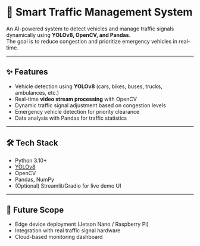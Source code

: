 # 🚦 Smart Traffic Management System

An AI-powered system to detect vehicles and manage traffic signals dynamically using **YOLOv8, OpenCV, and Pandas**.  
The goal is to reduce congestion and prioritize emergency vehicles in real-time.

---

## ✨ Features
- Vehicle detection using **YOLOv8** (cars, bikes, buses, trucks, ambulances, etc.)
- Real-time **video stream processing** with OpenCV
- Dynamic traffic signal adjustment based on congestion levels
- Emergency vehicle detection for priority clearance
- Data analysis with Pandas for traffic statistics

---

## 🛠️ Tech Stack
- Python 3.10+
- [YOLOv8](https://github.com/ultralytics/ultralytics)
- OpenCV
- Pandas, NumPy
- (Optional) Streamlit/Gradio for live demo UI

---

## 🔮 Future Scope

 - Edge device deployment (Jetson Nano / Raspberry Pi)
 - Integration with real traffic signal hardware
 - Cloud-based monitoring dashboard
